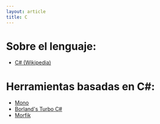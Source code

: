 ```yaml
---
layout: article
title: C
---
```


# Sobre el lenguaje:

-   [C\# (Wikipedia)](http://en.wikipedia.org/wiki/C_Sharp_(programming_language))

# Herramientas basadas en C\#:

-   [Mono](http://www.mono-project.com/Main_Page)
-   [Borland's Turbo C\#](http://www.turboexplorer.com/csharp)
-   [Morfik](http://www.morfik.com/)

